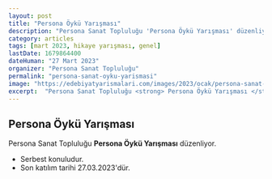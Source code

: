 ```yaml
---
layout: post
title: "Persona Öykü Yarışması"
description: "Persona Sanat Topluluğu 'Persona Öykü Yarışması' düzenliyor."
category: articles
tags: [mart 2023, hikaye yarışması, genel]
lastDate: 1679864400
dateHuman: "27 Mart 2023"
organizer: "Persona Sanat Topluluğu"
permalink: "persona-sanat-oyku-yarismasi"
image: "https://edebiyatyarismalari.com/images/2023/ocak/persona-sanat-oyku-yarismasi.jpg"
excerpt:  "Persona Sanat Topluluğu <strong> Persona Öykü Yarışması </strong> düzenliyor."
---
```


## Persona Öykü Yarışması
Persona Sanat Topluluğu **Persona Öykü Yarışması** düzenliyor.  

- Serbest konuludur.
- Son katılım tarihi 27.03.2023'dür.